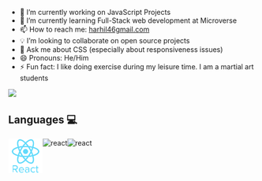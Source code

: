 
- 🔭 I’m currently working on JavaScript Projects
- 🌱 I’m currently learning Full-Stack web development at Microverse
- 📫 How to reach me: [harhil46gmail.com](harhil46gmail.com)
- 💡 I’m looking to collaborate on open source projects
- 💬 Ask me about CSS (especially about responsiveness issues)
- 😄 Pronouns: He/Him
- ⚡ Fun fact: I like doing exercise during my leisure time. I am a martial art students

![](https://komarev.com/ghpvc/?username=your-github-username&style=flat-square)

## Languages 💻
<div style="display: flex;">
<!--   ![HTML5](https://img.icons8.com/color/2x/html-5.png) ![CSS3](https://img.icons8.com/color/2x/css3.png) ![JavaScript](https://img.icons8.com/fluency/2x/javascript.png)  -->
  <img src="https://raw.githubusercontent.com/devicons/devicon/master/icons/react/react-original-wordmark.svg" alt="react" width="70" height="70"/>
  <img src="https://img.icons8.com/color/2x/html-5.png" alt="react" />
  <img src="https://img.icons8.com/color/2x/css3.png" alt="react"/>
  
</div>


